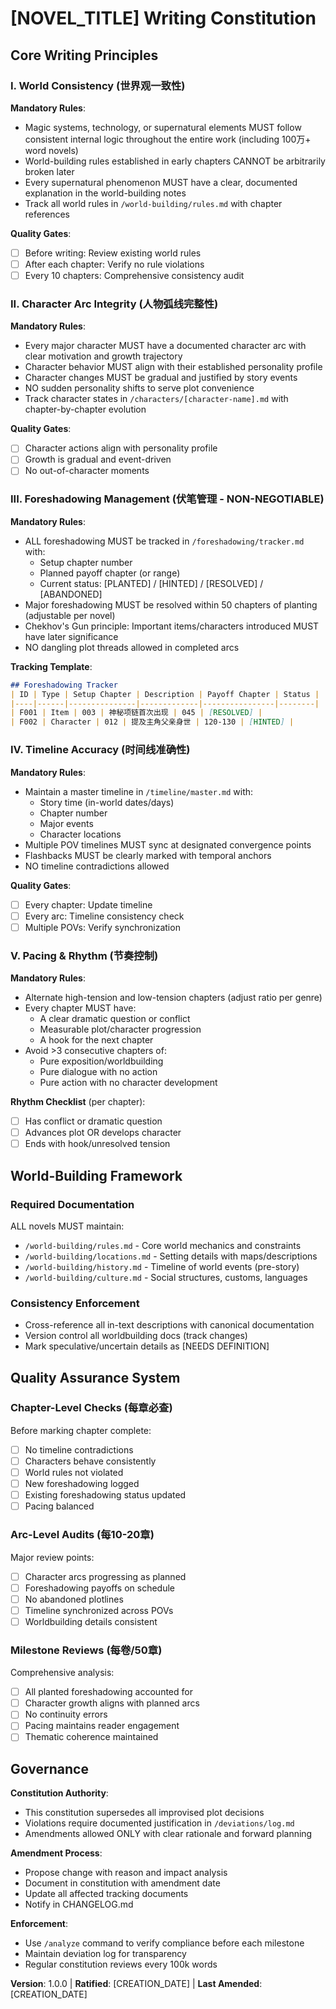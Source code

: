 # [NOVEL_TITLE] Writing Constitution
<!-- Example: "魔法纪元" Constitution, "星际流浪者" Constitution, etc. -->

## Core Writing Principles

### I. World Consistency (世界观一致性)
<!-- 世界规则必须内部自洽，一经建立不可随意违背 -->
**Mandatory Rules**:
- Magic systems, technology, or supernatural elements MUST follow consistent internal logic throughout the entire work (including 100万+ word novels)
- World-building rules established in early chapters CANNOT be arbitrarily broken later
- Every supernatural phenomenon MUST have a clear, documented explanation in the world-building notes
- Track all world rules in `/world-building/rules.md` with chapter references

**Quality Gates**:
- [ ] Before writing: Review existing world rules
- [ ] After each chapter: Verify no rule violations
- [ ] Every 10 chapters: Comprehensive consistency audit

### II. Character Arc Integrity (人物弧线完整性) 
<!-- 角色发展必须有清晰轨迹和内在逻辑 -->
**Mandatory Rules**:
- Every major character MUST have a documented character arc with clear motivation and growth trajectory
- Character behavior MUST align with their established personality profile
- Character changes MUST be gradual and justified by story events
- NO sudden personality shifts to serve plot convenience
- Track character states in `/characters/[character-name].md` with chapter-by-chapter evolution

**Quality Gates**:
- [ ] Character actions align with personality profile
- [ ] Growth is gradual and event-driven
- [ ] No out-of-character moments

### III. Foreshadowing Management (伏笔管理 - NON-NEGOTIABLE)
<!-- 伏笔追踪是百万字小说质量的关键 -->
**Mandatory Rules**:
- ALL foreshadowing MUST be tracked in `/foreshadowing/tracker.md` with:
  - Setup chapter number
  - Planned payoff chapter (or range)
  - Current status: [PLANTED] / [HINTED] / [RESOLVED] / [ABANDONED]
- Major foreshadowing MUST be resolved within 50 chapters of planting (adjustable per novel)
- Chekhov's Gun principle: Important items/characters introduced MUST have later significance
- NO dangling plot threads allowed in completed arcs

**Tracking Template**:
```markdown
## Foreshadowing Tracker
| ID | Type | Setup Chapter | Description | Payoff Chapter | Status |
|----|------|---------------|-------------|----------------|--------|
| F001 | Item | 003 | 神秘项链首次出现 | 045 | [RESOLVED] |
| F002 | Character | 012 | 提及主角父亲身世 | 120-130 | [HINTED] |
```

### IV. Timeline Accuracy (时间线准确性)
<!-- 时间线混乱是长篇小说的常见问题 -->
**Mandatory Rules**:
- Maintain a master timeline in `/timeline/master.md` with:
  - Story time (in-world dates/days)
  - Chapter number
  - Major events
  - Character locations
- Multiple POV timelines MUST sync at designated convergence points
- Flashbacks MUST be clearly marked with temporal anchors
- NO timeline contradictions allowed

**Quality Gates**:
- [ ] Every chapter: Update timeline
- [ ] Every arc: Timeline consistency check
- [ ] Multiple POVs: Verify synchronization

### V. Pacing & Rhythm (节奏控制)
<!-- 百万字作品必须保持阅读节奏 -->
**Mandatory Rules**:
- Alternate high-tension and low-tension chapters (adjust ratio per genre)
- Every chapter MUST have:
  - A clear dramatic question or conflict
  - Measurable plot/character progression
  - A hook for the next chapter
- Avoid >3 consecutive chapters of:
  - Pure exposition/worldbuilding
  - Pure dialogue with no action
  - Pure action with no character development

**Rhythm Checklist** (per chapter):
- [ ] Has conflict or dramatic question
- [ ] Advances plot OR develops character
- [ ] Ends with hook/unresolved tension

## World-Building Framework
<!-- 为百万字作品建立详实设定支撑 -->

### Required Documentation
ALL novels MUST maintain:
- `/world-building/rules.md` - Core world mechanics and constraints
- `/world-building/locations.md` - Setting details with maps/descriptions
- `/world-building/history.md` - Timeline of world events (pre-story)
- `/world-building/culture.md` - Social structures, customs, languages

### Consistency Enforcement
- Cross-reference all in-text descriptions with canonical documentation
- Version control all worldbuilding docs (track changes)
- Mark speculative/uncertain details as [NEEDS DEFINITION]

## Quality Assurance System
<!-- 确保百万字级别作品的质量不降低 -->

### Chapter-Level Checks (每章必查)
Before marking chapter complete:
- [ ] No timeline contradictions
- [ ] Characters behave consistently
- [ ] World rules not violated
- [ ] New foreshadowing logged
- [ ] Existing foreshadowing status updated
- [ ] Pacing balanced

### Arc-Level Audits (每10-20章)
Major review points:
- [ ] Character arcs progressing as planned
- [ ] Foreshadowing payoffs on schedule
- [ ] No abandoned plotlines
- [ ] Timeline synchronized across POVs
- [ ] Worldbuilding details consistent

### Milestone Reviews (每卷/50章)
Comprehensive analysis:
- [ ] All planted foreshadowing accounted for
- [ ] Character growth aligns with planned arcs
- [ ] No continuity errors
- [ ] Pacing maintains reader engagement
- [ ] Thematic coherence maintained

## Governance
<!-- 创作规范的执行 -->

**Constitution Authority**:
- This constitution supersedes all improvised plot decisions
- Violations require documented justification in `/deviations/log.md`
- Amendments allowed ONLY with clear rationale and forward planning

**Amendment Process**:
- Propose change with reason and impact analysis
- Document in constitution with amendment date
- Update all affected tracking documents
- Notify in CHANGELOG.md

**Enforcement**:
- Use `/analyze` command to verify compliance before each milestone
- Maintain deviation log for transparency
- Regular constitution reviews every 100k words

**Version**: 1.0.0 | **Ratified**: [CREATION_DATE] | **Last Amended**: [CREATION_DATE]
<!-- Update version on amendments: MAJOR (core principle change), MINOR (new rule), PATCH (clarification) -->